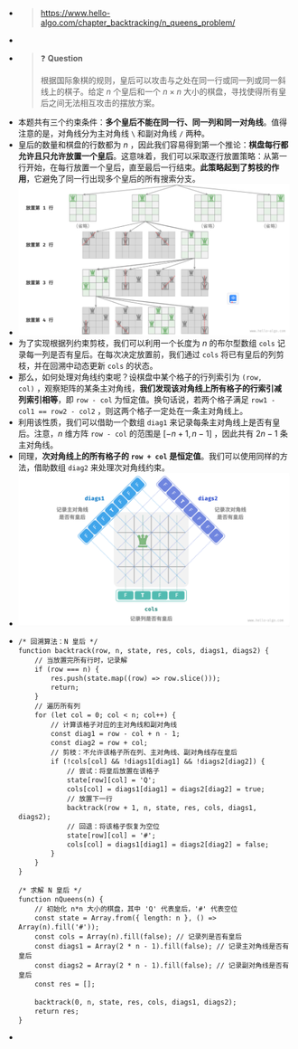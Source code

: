 - > https://www.hello-algo.com/chapter_backtracking/n_queens_problem/
-
- > ❓ **Question**
  >
  > 根据国际象棋的规则，皇后可以攻击与之处在同一行或同一列或同一斜线上的棋子。给定 $n$ 个皇后和一个 $n×n$ 大小的棋盘，寻找使得所有皇后之间无法相互攻击的摆放方案。
- 本题共有三个约束条件：**多个皇后不能在同一行、同一列和同一对角线**。值得注意的是，对角线分为主对角线 `\` 和副对角线 `/` 两种。
- 皇后的数量和棋盘的行数都为 $n$ ，因此我们容易得到第一个推论：**棋盘每行都允许且只允许放置一个皇后**。这意味着，我们可以采取逐行放置策略：从第一行开始，在每行放置一个皇后，直至最后一行结束。**此策略起到了剪枝的作用**，它避免了同一行出现多个皇后的所有搜索分支。
- ![image.png](../assets/image_1689151145453_0.png)
- 为了实现根据列约束剪枝，我们可以利用一个长度为 $n$ 的布尔型数组 `cols` 记录每一列是否有皇后。在每次决定放置前，我们通过 `cols` 将已有皇后的列剪枝，并在回溯中动态更新 `cols` 的状态。
- 那么，如何处理对角线约束呢？设棋盘中某个格子的行列索引为 `(row, col)` ，观察矩阵的某条主对角线，**我们发现该对角线上所有格子的行索引减列索引相等**，即 `row - col` 为恒定值。换句话说，若两个格子满足 `row1 - col1 == row2 - col2` ，则这两个格子一定处在一条主对角线上。
- 利用该性质，我们可以借助一个数组 `diag1` 来记录每条主对角线上是否有皇后。注意，$n$ 维方阵 `row - col` 的范围是 $[−n+1,n−1]$ ，因此共有 $2n−1$ 条主对角线。
- 同理，**次对角线上的所有格子的 `row + col` 是恒定值**。我们可以使用同样的方法，借助数组 `diag2` 来处理次对角线约束。
- ![image.png](../assets/image_1689153223246_0.png)
- ```
  /* 回溯算法：N 皇后 */
  function backtrack(row, n, state, res, cols, diags1, diags2) {
      // 当放置完所有行时，记录解
      if (row === n) {
          res.push(state.map((row) => row.slice()));
          return;
      }
      // 遍历所有列
      for (let col = 0; col < n; col++) {
          // 计算该格子对应的主对角线和副对角线
          const diag1 = row - col + n - 1;
          const diag2 = row + col;
          // 剪枝：不允许该格子所在列、主对角线、副对角线存在皇后
          if (!cols[col] && !diags1[diag1] && !diags2[diag2]) {
              // 尝试：将皇后放置在该格子
              state[row][col] = 'Q';
              cols[col] = diags1[diag1] = diags2[diag2] = true;
              // 放置下一行
              backtrack(row + 1, n, state, res, cols, diags1, diags2);
              // 回退：将该格子恢复为空位
              state[row][col] = '#';
              cols[col] = diags1[diag1] = diags2[diag2] = false;
          }
      }
  }
  
  /* 求解 N 皇后 */
  function nQueens(n) {
      // 初始化 n*n 大小的棋盘，其中 'Q' 代表皇后，'#' 代表空位
      const state = Array.from({ length: n }, () => Array(n).fill('#'));
      const cols = Array(n).fill(false); // 记录列是否有皇后
      const diags1 = Array(2 * n - 1).fill(false); // 记录主对角线是否有皇后
      const diags2 = Array(2 * n - 1).fill(false); // 记录副对角线是否有皇后
      const res = [];
  
      backtrack(0, n, state, res, cols, diags1, diags2);
      return res;
  }
  ```
-